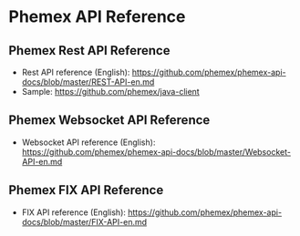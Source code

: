 
# Phemex API Reference

## Phemex Rest API Reference
* Rest API reference (English): https://github.com/phemex/phemex-api-docs/blob/master/REST-API-en.md
* Sample: https://github.com/phemex/java-client


## Phemex Websocket API Reference

* Websocket API reference (English): https://github.com/phemex/phemex-api-docs/blob/master/Websocket-API-en.md

## Phemex FIX API Reference

* FIX API reference (English): https://github.com/phemex/phemex-api-docs/blob/master/FIX-API-en.md
